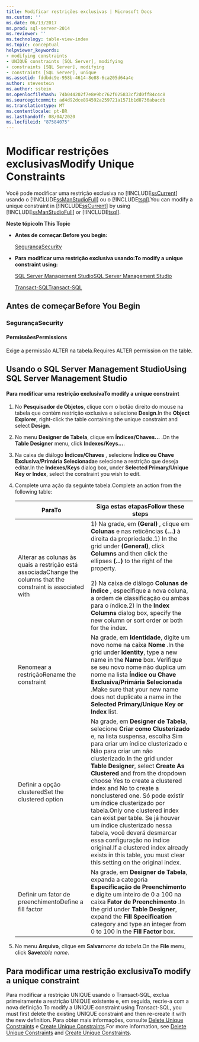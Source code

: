 ```yaml
---
title: Modificar restrições exclusivas | Microsoft Docs
ms.custom: ''
ms.date: 06/13/2017
ms.prod: sql-server-2014
ms.reviewer: ''
ms.technology: table-view-index
ms.topic: conceptual
helpviewer_keywords:
- modifying constraints
- UNIQUE constraints [SQL Server], modifying
- constraints [SQL Server], modifying
- constraints [SQL Server], unique
ms.assetid: fddbdc9e-958b-4614-8e88-6ca205d64a4e
author: stevestein
ms.author: sstein
ms.openlocfilehash: 74b044202f7e8e9bc762f025833cf2d0ff84c4c8
ms.sourcegitcommit: ad4d92dce894592a259721a1571b1d8736abacdb
ms.translationtype: MT
ms.contentlocale: pt-BR
ms.lasthandoff: 08/04/2020
ms.locfileid: "87584075"
---
```

# <a name="modify-unique-constraints"></a><span data-ttu-id="f2c36-102">Modificar restrições exclusivas</span><span class="sxs-lookup"><span data-stu-id="f2c36-102">Modify Unique Constraints</span></span>
  <span data-ttu-id="f2c36-103">Você pode modificar uma restrição exclusiva no [!INCLUDE[ssCurrent](../../includes/sscurrent-md.md)] usando o [!INCLUDE[ssManStudioFull](../../includes/ssmanstudiofull-md.md)] ou o [!INCLUDE[tsql](../../includes/tsql-md.md)].</span><span class="sxs-lookup"><span data-stu-id="f2c36-103">You can modify a unique constraint in [!INCLUDE[ssCurrent](../../includes/sscurrent-md.md)] by using [!INCLUDE[ssManStudioFull](../../includes/ssmanstudiofull-md.md)] or [!INCLUDE[tsql](../../includes/tsql-md.md)].</span></span>  
  
 <span data-ttu-id="f2c36-104">**Neste tópico**</span><span class="sxs-lookup"><span data-stu-id="f2c36-104">**In This Topic**</span></span>  
  
-   <span data-ttu-id="f2c36-105">**Antes de começar:**</span><span class="sxs-lookup"><span data-stu-id="f2c36-105">**Before you begin:**</span></span>  
  
     [<span data-ttu-id="f2c36-106">Segurança</span><span class="sxs-lookup"><span data-stu-id="f2c36-106">Security</span></span>](#Security)  
  
-   <span data-ttu-id="f2c36-107">**Para modificar uma restrição exclusiva usando:**</span><span class="sxs-lookup"><span data-stu-id="f2c36-107">**To modify a unique constraint using:**</span></span>  
  
     [<span data-ttu-id="f2c36-108">SQL Server Management Studio</span><span class="sxs-lookup"><span data-stu-id="f2c36-108">SQL Server Management Studio</span></span>](#SSMSProcedure)  
  
     [<span data-ttu-id="f2c36-109">Transact-SQL</span><span class="sxs-lookup"><span data-stu-id="f2c36-109">Transact-SQL</span></span>](#TsqlProcedure)  
  
##  <a name="before-you-begin"></a><a name="BeforeYouBegin"></a> <span data-ttu-id="f2c36-110">Antes de começar</span><span class="sxs-lookup"><span data-stu-id="f2c36-110">Before You Begin</span></span>  
  
###  <a name="security"></a><a name="Security"></a> <span data-ttu-id="f2c36-111">Segurança</span><span class="sxs-lookup"><span data-stu-id="f2c36-111">Security</span></span>  
  
####  <a name="permissions"></a><a name="Permissions"></a> <span data-ttu-id="f2c36-112">Permissões</span><span class="sxs-lookup"><span data-stu-id="f2c36-112">Permissions</span></span>  
 <span data-ttu-id="f2c36-113">Exige a permissão ALTER na tabela.</span><span class="sxs-lookup"><span data-stu-id="f2c36-113">Requires ALTER permission on the table.</span></span>  
  
##  <a name="using-sql-server-management-studio"></a><a name="SSMSProcedure"></a> <span data-ttu-id="f2c36-114">Usando o SQL Server Management Studio</span><span class="sxs-lookup"><span data-stu-id="f2c36-114">Using SQL Server Management Studio</span></span>  
  
#### <a name="to-modify-a-unique-constraint"></a><span data-ttu-id="f2c36-115">Para modificar uma restrição exclusiva</span><span class="sxs-lookup"><span data-stu-id="f2c36-115">To modify a unique constraint</span></span>  
  
1.  <span data-ttu-id="f2c36-116">No **Pesquisador de Objetos**, clique com o botão direito do mouse na tabela que contém restrição exclusiva e selecione **Design**.</span><span class="sxs-lookup"><span data-stu-id="f2c36-116">In the **Object Explorer**, right-click the table containing the unique constraint and select **Design**.</span></span>  
  
2.  <span data-ttu-id="f2c36-117">No menu **Designer de Tabela**, clique em **Índices/Chaves...** .</span><span class="sxs-lookup"><span data-stu-id="f2c36-117">On the **Table Designer** menu, click **Indexes/Keys...**.</span></span>  
  
3.  <span data-ttu-id="f2c36-118">Na caixa de diálogo **Índices/Chaves** , selecione **Índice ou Chave Exclusiva/Primária Selecionada**e selecione a restrição que deseja editar.</span><span class="sxs-lookup"><span data-stu-id="f2c36-118">In the **Indexes/Keys** dialog box, under **Selected Primary/Unique Key or Index**, select the constraint you wish to edit.</span></span>  
  
4.  <span data-ttu-id="f2c36-119">Complete uma ação da seguinte tabela:</span><span class="sxs-lookup"><span data-stu-id="f2c36-119">Complete an action from the following table:</span></span>  
  
    |<span data-ttu-id="f2c36-120">Para</span><span class="sxs-lookup"><span data-stu-id="f2c36-120">To</span></span>|<span data-ttu-id="f2c36-121">Siga estas etapas</span><span class="sxs-lookup"><span data-stu-id="f2c36-121">Follow these steps</span></span>|  
    |--------|------------------------|  
    |<span data-ttu-id="f2c36-122">Alterar as colunas às quais a restrição está associada</span><span class="sxs-lookup"><span data-stu-id="f2c36-122">Change the columns that the constraint is associated with</span></span>|<span data-ttu-id="f2c36-123">1) Na grade, em **(Geral)** , clique em **Colunas** e nas reticências **(…)** à direita da propriedade.</span><span class="sxs-lookup"><span data-stu-id="f2c36-123">1) In the grid under **(General)**, click **Columns** and then click the ellipses **(...)** to the right of the property.</span></span><br /><br /> <span data-ttu-id="f2c36-124">2) Na caixa de diálogo **Colunas de Índice** , especifique a nova coluna, a ordem de classificação ou ambas para o índice.</span><span class="sxs-lookup"><span data-stu-id="f2c36-124">2) In the **Index Columns** dialog box, specify the new column or sort order or both for the index.</span></span>|  
    |<span data-ttu-id="f2c36-125">Renomear a restrição</span><span class="sxs-lookup"><span data-stu-id="f2c36-125">Rename the constraint</span></span>|<span data-ttu-id="f2c36-126">Na grade, em **Identidade**, digite um novo nome na caixa **Nome** .</span><span class="sxs-lookup"><span data-stu-id="f2c36-126">In the grid under **Identity**, type a new name in the **Name** box.</span></span> <span data-ttu-id="f2c36-127">Verifique se seu novo nome não duplica um nome na lista **Índice ou Chave Exclusiva/Primária Selecionada** .</span><span class="sxs-lookup"><span data-stu-id="f2c36-127">Make sure that your new name does not duplicate a name in the **Selected Primary/Unique Key or Index** list.</span></span>|  
    |<span data-ttu-id="f2c36-128">Definir a opção clustered</span><span class="sxs-lookup"><span data-stu-id="f2c36-128">Set the clustered option</span></span>|<span data-ttu-id="f2c36-129">Na grade, em **Designer de Tabela**, selecione **Criar como Clusterizado** e, na lista suspensa, escolha Sim para criar um índice clusterizado e Não para criar um não clusterizado.</span><span class="sxs-lookup"><span data-stu-id="f2c36-129">In the grid under **Table Designer**, select **Create As Clustered** and from the dropdown choose Yes to create a clustered index and No to create a nonclustered one.</span></span> <span data-ttu-id="f2c36-130">Só pode existir um índice clusterizado por tabela.</span><span class="sxs-lookup"><span data-stu-id="f2c36-130">Only one clustered index can exist per table.</span></span> <span data-ttu-id="f2c36-131">Se já houver um índice clusterizado nessa tabela, você deverá desmarcar essa configuração no índice original.</span><span class="sxs-lookup"><span data-stu-id="f2c36-131">If a clustered index already exists in this table, you must clear this setting on the original index.</span></span>|  
    |<span data-ttu-id="f2c36-132">Definir um fator de preenchimento</span><span class="sxs-lookup"><span data-stu-id="f2c36-132">Define a fill factor</span></span>|<span data-ttu-id="f2c36-133">Na grade, em **Designer de Tabela**, expanda a categoria **Especificação de Preenchimento** e digite um inteiro de 0 a 100 na caixa **Fator de Preenchimento** .</span><span class="sxs-lookup"><span data-stu-id="f2c36-133">In the grid under **Table Designer**, expand the **Fill Specification** category and type an integer from 0 to 100 in the **Fill Factor** box.</span></span>|  
  
5.  <span data-ttu-id="f2c36-134">No menu **Arquivo**, clique em **Salvar**_nome da tabela_.</span><span class="sxs-lookup"><span data-stu-id="f2c36-134">On the **File** menu, click **Save**_table name_.</span></span>  
  
##  <a name="to-modify-a-unique-constraint"></a><a name="TsqlProcedure"></a> <span data-ttu-id="f2c36-135">**Para modificar uma restrição exclusiva**</span><span class="sxs-lookup"><span data-stu-id="f2c36-135">**To modify a unique constraint**</span></span>  
  
 <span data-ttu-id="f2c36-136">Para modificar a restrição UNIQUE usando o Transact-SQL, exclua primeiramente a restrição UNIQUE existente e, em seguida, recrie-a com a nova definição.</span><span class="sxs-lookup"><span data-stu-id="f2c36-136">To modify a UNIQUE constraint using Transact-SQL, you must first delete the existing UNIQUE constraint and then re-create it with the new definition.</span></span> <span data-ttu-id="f2c36-137">Para obter mais informações, consulte [Delete Unique Constraints](delete-unique-constraints.md) e [Create Unique Constraints](create-unique-constraints.md).</span><span class="sxs-lookup"><span data-stu-id="f2c36-137">For more information, see [Delete Unique Constraints](delete-unique-constraints.md) and [Create Unique Constraints](create-unique-constraints.md).</span></span>  
  
###  <a name="TsqlExample"></a>  
